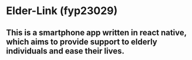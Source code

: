 # Elder-Link (fyp23029)
## This is a smartphone app written in react native, which aims to provide support to elderly individuals and ease their lives.
